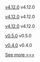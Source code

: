 
[v4.12.0](https://github.com/hyperledger/web3j-unit/releases/tag/v4.12.0) v4.12.0

[v4.12.0](https://github.com/hyperledger/web3j-evm/releases/tag/v4.12.0) v4.12.0

[v4.12.0](https://github.com/hyperledger/web3j/releases/tag/v4.12.0) v4.12.0

[v0.5.0](https://github.com/hyperledger/web3j-solidity-gradle-plugin/releases/tag/v0.5.0) v0.5.0

[v0.4.0](https://github.com/hyperledger/web3j-sokt/releases/tag/v0.4.0) v0.4.0


[See more >>>](https://start-here.hyperledger.org/releases)

